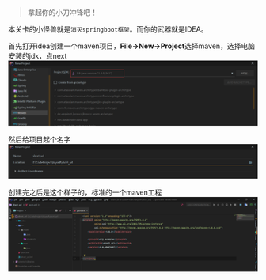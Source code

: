 > 拿起你的小刀冲锋吧！

本关卡的小怪兽就是`消灭springboot框架`。而你的武器就是IDEA。

首先打开idea创建一个maven项目，**File->New->Project**选择maven，选择电脑安装的jdk，点next
![](../static/imgs/two/newProject.png)

然后给项目起个名字
![](../static/imgs/two/newProject2.png)

创建完之后是这个样子的，标准的一个maven工程
![](../static/imgs/two/001.png)

